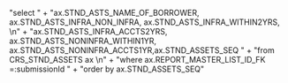 "select " +
            "ax.STND_ASTS_NAME_OF_BORROWER, ax.STND_ASTS_INFRA_NON_INFRA, ax.STND_ASTS_INFRA_WITHIN2YRS, \n" +
            "ax.STND_ASTS_INFRA_ACCTS2YRS, ax.STND_ASTS_NONINFRA_WITHIN1YR, ax.STND_ASTS_NONINFRA_ACCTS1YR,ax.STND_ASSETS_SEQ  " +
            "from CRS_STND_ASSETS ax \n" +
            "where ax.REPORT_MASTER_LIST_ID_FK =:submissionId " +
            "order by ax.STND_ASSETS_SEQ"
